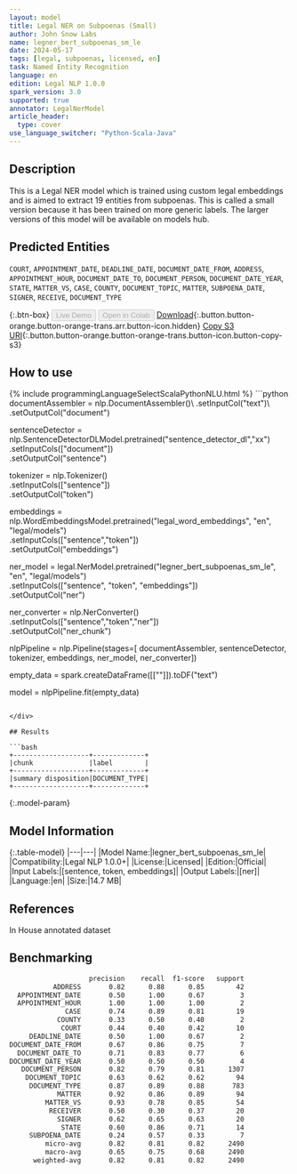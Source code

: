 ```yaml
---
layout: model
title: Legal NER on Subpoenas (Small)
author: John Snow Labs
name: legner_bert_subpoenas_sm_le
date: 2024-05-17
tags: [legal, subpoenas, licensed, en]
task: Named Entity Recognition
language: en
edition: Legal NLP 1.0.0
spark_version: 3.0
supported: true
annotator: LegalNerModel
article_header:
  type: cover
use_language_switcher: "Python-Scala-Java"
---
```


## Description

This is a Legal NER model which is trained using custom legal embeddings and is aimed to extract 19 entities from subpoenas. This is called a small version because it has been trained on more generic labels. The larger versions of this model will be available on models hub.

## Predicted Entities

`COURT`, `APPOINTMENT_DATE`, `DEADLINE_DATE`, `DOCUMENT_DATE_FROM`, `ADDRESS`, `APPOINTMENT_HOUR`, `DOCUMENT_DATE_TO`, `DOCUMENT_PERSON`, `DOCUMENT_DATE_YEAR`, `STATE`, `MATTER_VS`, `CASE`, `COUNTY`, `DOCUMENT_TOPIC`, `MATTER`, `SUBPOENA_DATE`, `SIGNER`, `RECEIVE`, `DOCUMENT_TYPE`

{:.btn-box}
<button class="button button-orange" disabled>Live Demo</button>
<button class="button button-orange" disabled>Open in Colab</button>
[Download](https://s3.amazonaws.com/auxdata.johnsnowlabs.com/legal/models/legner_bert_subpoenas_sm_le_en_1.0.0_3.0_1715954642341.zip){:.button.button-orange.button-orange-trans.arr.button-icon.hidden}
[Copy S3 URI](s3://auxdata.johnsnowlabs.com/legal/models/legner_bert_subpoenas_sm_le_en_1.0.0_3.0_1715954642341.zip){:.button.button-orange.button-orange-trans.button-icon.button-copy-s3}

## How to use



<div class="tabs-box" markdown="1">
{% include programmingLanguageSelectScalaPythonNLU.html %}
```python
documentAssembler = nlp.DocumentAssembler()\
        .setInputCol("text")\
        .setOutputCol("document")

sentenceDetector = nlp.SentenceDetectorDLModel.pretrained("sentence_detector_dl","xx")\
        .setInputCols(["document"])\
        .setOutputCol("sentence")

tokenizer = nlp.Tokenizer()\
        .setInputCols(["sentence"])\
        .setOutputCol("token")

embeddings = nlp.WordEmbeddingsModel.pretrained("legal_word_embeddings", "en", "legal/models")\
            .setInputCols(["sentence","token"])\
            .setOutputCol("embeddings")

ner_model = legal.NerModel.pretrained("legner_bert_subpoenas_sm_le", "en", "legal/models")\
        .setInputCols(["sentence", "token", "embeddings"])\
        .setOutputCol("ner")

ner_converter = nlp.NerConverter()\
        .setInputCols(["sentence","token","ner"])\
        .setOutputCol("ner_chunk")

nlpPipeline = nlp.Pipeline(stages=[
        documentAssembler,
        sentenceDetector,
        tokenizer,
        embeddings,
        ner_model,
        ner_converter])

empty_data = spark.createDataFrame([[""]]).toDF("text")

model = nlpPipeline.fit(empty_data)
```

</div>

## Results

```bash
+-------------------+-------------+
|chunk              |label        |
+-------------------+-------------+
|summary disposition|DOCUMENT_TYPE|
+-------------------+-------------+
```

{:.model-param}
## Model Information

{:.table-model}
|---|---|
|Model Name:|legner_bert_subpoenas_sm_le|
|Compatibility:|Legal NLP 1.0.0+|
|License:|Licensed|
|Edition:|Official|
|Input Labels:|[sentence, token, embeddings]|
|Output Labels:|[ner]|
|Language:|en|
|Size:|14.7 MB|

## References

In House annotated dataset

## Benchmarking

```bash
                    precision    recall  f1-score   support
           ADDRESS       0.82      0.88      0.85        42
  APPOINTMENT_DATE       0.50      1.00      0.67         3
  APPOINTMENT_HOUR       1.00      1.00      1.00         2
              CASE       0.74      0.89      0.81        19
            COUNTY       0.33      0.50      0.40         2
             COURT       0.44      0.40      0.42        10
     DEADLINE_DATE       0.50      1.00      0.67         2
DOCUMENT_DATE_FROM       0.67      0.86      0.75         7
  DOCUMENT_DATE_TO       0.71      0.83      0.77         6
DOCUMENT_DATE_YEAR       0.50      0.50      0.50         4
   DOCUMENT_PERSON       0.82      0.79      0.81      1307
    DOCUMENT_TOPIC       0.63      0.62      0.62        94
     DOCUMENT_TYPE       0.87      0.89      0.88       783
            MATTER       0.92      0.86      0.89        94
         MATTER_VS       0.93      0.78      0.85        54
          RECEIVER       0.50      0.30      0.37        20
            SIGNER       0.62      0.65      0.63        20
             STATE       0.60      0.86      0.71        14
     SUBPOENA_DATE       0.24      0.57      0.33         7
         micro-avg       0.82      0.81      0.82      2490
         macro-avg       0.65      0.75      0.68      2490
      weighted-avg       0.82      0.81      0.82      2490
```